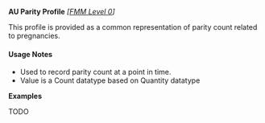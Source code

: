 **AU Parity Profile** *[[FMM Level 0](guidance.html)]*

This profile is provided as a common representation of parity count related to pregnancies.

#### Usage Notes
* Used to record parity count at a point in time.
* Value is a Count datatype based on Quantity datatype

**Examples**

TODO
